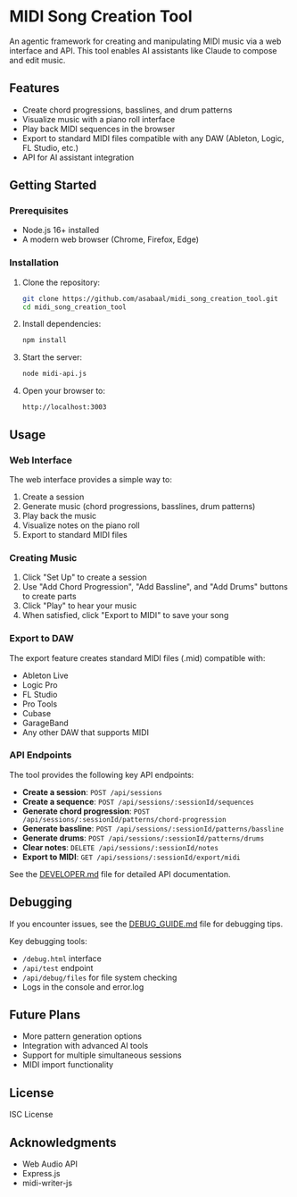 # MIDI Song Creation Tool

An agentic framework for creating and manipulating MIDI music via a web interface and API. This tool enables AI assistants like Claude to compose and edit music.

## Features

- Create chord progressions, basslines, and drum patterns
- Visualize music with a piano roll interface
- Play back MIDI sequences in the browser
- Export to standard MIDI files compatible with any DAW (Ableton, Logic, FL Studio, etc.)
- API for AI assistant integration

## Getting Started

### Prerequisites

- Node.js 16+ installed
- A modern web browser (Chrome, Firefox, Edge)

### Installation

1. Clone the repository:
   ```bash
   git clone https://github.com/asabaal/midi_song_creation_tool.git
   cd midi_song_creation_tool
   ```

2. Install dependencies:
   ```bash
   npm install
   ```

3. Start the server:
   ```bash
   node midi-api.js
   ```

4. Open your browser to:
   ```
   http://localhost:3003
   ```

## Usage

### Web Interface

The web interface provides a simple way to:

1. Create a session
2. Generate music (chord progressions, basslines, drum patterns)
3. Play back the music
4. Visualize notes on the piano roll
5. Export to standard MIDI files

### Creating Music

1. Click "Set Up" to create a session
2. Use "Add Chord Progression", "Add Bassline", and "Add Drums" buttons to create parts
3. Click "Play" to hear your music
4. When satisfied, click "Export to MIDI" to save your song

### Export to DAW

The export feature creates standard MIDI files (.mid) compatible with:
- Ableton Live
- Logic Pro
- FL Studio
- Pro Tools
- Cubase
- GarageBand
- Any other DAW that supports MIDI

### API Endpoints

The tool provides the following key API endpoints:

- **Create a session**: `POST /api/sessions`
- **Create a sequence**: `POST /api/sessions/:sessionId/sequences`
- **Generate chord progression**: `POST /api/sessions/:sessionId/patterns/chord-progression`
- **Generate bassline**: `POST /api/sessions/:sessionId/patterns/bassline`
- **Generate drums**: `POST /api/sessions/:sessionId/patterns/drums`
- **Clear notes**: `DELETE /api/sessions/:sessionId/notes`
- **Export to MIDI**: `GET /api/sessions/:sessionId/export/midi`

See the [DEVELOPER.md](DEVELOPER.md) file for detailed API documentation.

## Debugging

If you encounter issues, see the [DEBUG_GUIDE.md](DEBUG_GUIDE.md) file for debugging tips.

Key debugging tools:
- `/debug.html` interface
- `/api/test` endpoint
- `/api/debug/files` for file system checking
- Logs in the console and error.log

## Future Plans

- More pattern generation options
- Integration with advanced AI tools
- Support for multiple simultaneous sessions
- MIDI import functionality

## License

ISC License

## Acknowledgments

- Web Audio API
- Express.js
- midi-writer-js
